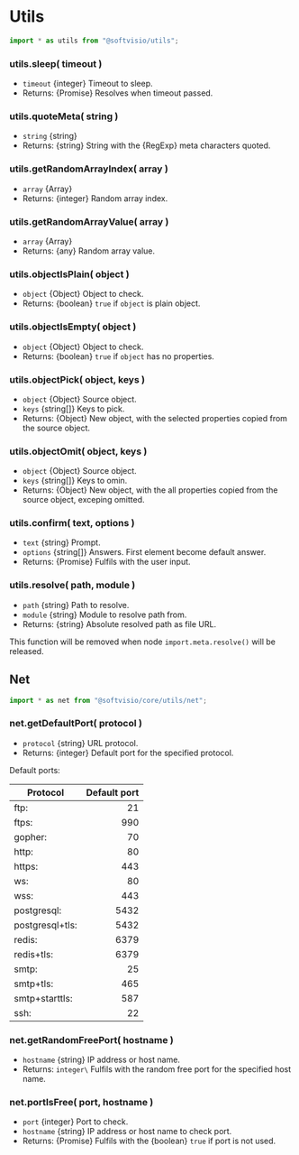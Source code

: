 # Utils

```javascript
import * as utils from "@softvisio/utils";
```

### utils.sleep( timeout )

-   `timeout` {integer} Timeout to sleep.
-   Returns: {Promise} Resolves when timeout passed.

### utils.quoteMeta( string )

-   `string` {string}
-   Returns: {string} String with the {RegExp} meta characters quoted.

### utils.getRandomArrayIndex( array )

-   `array` {Array}
-   Returns: {integer} Random array index.

### utils.getRandomArrayValue( array )

-   `array` {Array}
-   Returns: {any} Random array value.

### utils.objectIsPlain( object )

-   `object` {Object} Object to check.
-   Returns: {boolean} `true` if `object` is plain object.

### utils.objectIsEmpty( object )

-   `object` {Object} Object to check.
-   Returns: {boolean} `true` if `object` has no properties.

### utils.objectPick( object, keys )

-   `object` {Object} Source object.
-   `keys` {string\[]} Keys to pick.
-   Returns: {Object} New object, with the selected properties copied from the source object.

### utils.objectOmit( object, keys )

-   `object` {Object} Source object.
-   `keys` {string\[]} Keys to omin.
-   Returns: {Object} New object, with the all properties copied from the source object, exceping omitted.

### utils.confirm( text, options )

-   `text` {string} Prompt.
-   `options` {string\[]} Answers. First element become default answer.
-   Returns: {Promise} Fulfils with the user input.

### utils.resolve( path, module )

-   `path` {string} Path to resolve.
-   `module` {string} Module to resolve path from.
-   Returns: {string} Absolute resolved path as file URL.

This function will be removed when node `import.meta.resolve()` will be released.

## Net

```javascript
import * as net from "@softvisio/core/utils/net";
```

### net.getDefaultPort( protocol )

-   `protocol` {string} URL protocol.
-   Returns: {integer} Default port for the specified protocol.

Default ports:

| Protocol        | Default port |
| --------------- | -----------: |
| ftp:            |           21 |
| ftps:           |          990 |
| gopher:         |           70 |
| http:           |           80 |
| https:          |          443 |
| ws:             |           80 |
| wss:            |          443 |
| postgresql:     |         5432 |
| postgresql+tls: |         5432 |
| redis:          |         6379 |
| redis+tls:      |         6379 |
| smtp:           |           25 |
| smtp+tls:       |          465 |
| smtp+starttls:  |          587 |
| ssh:            |           22 |

### net.getRandomFreePort( hostname )

-   `hostname` {string} IP address or host name.
-   Returns: `integer\` Fulfils with the random free port for the specified host name.

### net.portIsFree( port, hostname )

-   `port` {integer} Port to check.
-   `hostname` {string} IP address or host name to check port.
-   Returns: {Promise} Fulfils with the {boolean} `true` if port is not used.
